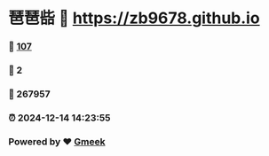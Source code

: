 # 琶琶啙 :link: https://zb9678.github.io 
### :page_facing_up: [107](https://zb9678.github.io/tag.html) 
### :speech_balloon: 2 
### :hibiscus: 267957 
### :alarm_clock: 2024-12-14 14:23:55 
### Powered by :heart: [Gmeek](https://github.com/Meekdai/Gmeek)
